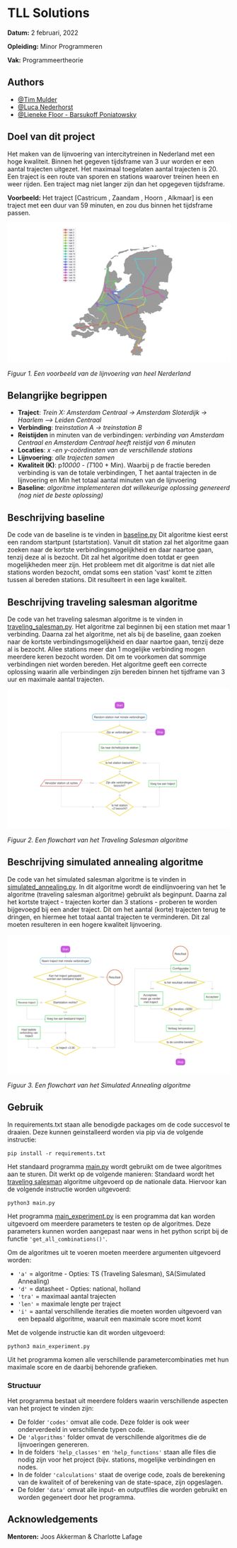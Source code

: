 # TLL Solutions
**Datum:** 2 februari, 2022

**Opleiding:** Minor Programmeren

**Vak:** Programmeertheorie

## Authors

- [@Tim Mulder](https://github.com/ergodia)
- [@Luca Nederhorst](https://github.com/Lepel1998)
- [@Lieneke Floor - Barsukoff Poniatowsky](https://github.com/LFloor)

## Doel van dit project
Het maken van de lijnvoering van intercitytreinen in Nederland met een hoge kwaliteit. Binnen het gegeven tijdsframe van 3 uur worden er een aantal trajecten uitgezet. Het maximaal toegelaten aantal trajecten is 20. Een traject is een route van sporen en stations waarover treinen heen en weer rijden. Een traject mag niet langer zijn dan het opgegeven tijdsframe.

**Voorbeeld:** Het traject [Castricum , Zaandam , Hoorn , Alkmaar] is een traject met een duur van 59 minuten, en zou dus binnen het tijdsframe passen.

![Voorbeeld project](docs/Graph_Nationaal_eerste_algoritme.png)

*Figuur 1. Een voorbeeld van de lijnvoering van heel Nerderland*

## Belangrijke begrippen
- **Traject**: *Trein X: Amsterdam Centraal -> Amsterdam Sloterdijk -> Haarlem --> Leiden Centraal* 
- **Verbinding**: *treinstation A -> treinstation B*
- **Reistijden** in minuten van de verbindingen: *verbinding van Amsterdam Centraal en Amsterdam Centraal heeft reistijd van 6 minuten*
- **Locaties**: *x -en y-coördinaten van de verschillende stations*
- **Lijnvoering**: *alle trajecten samen*
- **Kwaliteit (K)**: p*10000 - (T*100 + Min). Waarbij p de fractie bereden verbinding is van de totale verbindingen, T het aantal trajecten in de lijnvoering en Min het totaal aantal minuten van de lijnvoering
- **Baseline**: *algoritme implementeren dat willekeurige oplossing genereerd (nog niet de beste oplossing)*


## Beschrijving baseline
De code van de baseline is te vinden in [baseline.py](railnl/codes/algorithms/baseline.py)
Dit algoritme kiest eerst een random startpunt (startstation). Vanuit dit station zal het algoritme gaan zoeken naar de kortste verbindingsmogelijkheid en daar naartoe gaan, tenzij deze al is bezocht. Dit zal het algoritme doen totdat er geen mogelijkheden meer zijn. Het probleem met dit algoritme is dat niet alle stations worden bezocht, omdat soms een station 'vast' komt te zitten tussen al bereden stations. Dit resulteert in een lage kwaliteit.


## Beschrijving traveling salesman algoritme 
De code van het traveling salesman algoritme is te vinden in [traveling_salesman.py](railnl/docs/algorithms/traveling_salesman_rail.py). Het algoritme zal beginnen bij een station met maar 1 verbinding. Daarna zal het algoritme, net als bij de baseline, gaan zoeken naar de kortste verbindingsmogelijkheid en daar naartoe gaan, tenzij deze al is bezocht. Allee stations meer dan 1 mogelijke verbinding mogen meerdere keren bezocht worden. Dit om te voorkomen dat sommige verbindingen niet worden bereden. Het algoritme geeft een correcte oplossing waarin alle verbindingen zijn bereden binnen het tijdframe van 3 uur en maximale aantal trajecten.

![Traveling Salesman](docs/traveling_salesman_flowchart.png)

*Figuur 2. Een flowchart van het Traveling Salesman algoritme*
## Beschrijving simulated annealing algoritme
De code van het simulated salesman algoritme is te vinden in [simulated_annealing.py](railnl/codes/algorithms/simulated_annealing.py). In dit algoritme wordt de eindlijnvoering van het 1e algoritme (traveling salesman algoritme) gebruikt als beginpunt. Daarna zal het kortste traject - trajecten korter dan 3 stations - proberen te worden bijgevoegd bij een ander traject. Dit om het aantal (korte) trajecten terug te dringen, en hiermee het totaal aantal trajecten te verminderen. Dit zal moeten resulteren in een hogere kwaliteit lijnvoering.

![Simulated Annealing](docs/simulated_annealing_flowchart.png)

*Figuur 3. Een flowchart van het Simulated Annealing algoritme*
## Gebruik
In requirements.txt staan alle benodigde packages om de code succesvol te draaien. Deze kunnen geinstalleerd worden via pip via de volgende instructie:

```
pip install -r requirements.txt
```

Het standaard programma [main.py](railnl/main.py) wordt gebruikt om de twee algoritmes aan te sturen. Dit werkt op de volgende manieren:
Standaard wordt het [traveling salesman](railnl/codes/algorithms/traveling_salesman_rail.py) algoritme uitgevoerd op de nationale data. Hiervoor kan de volgende instructie worden uitgevoerd:
```
python3 main.py
```

Het programma [main_experiment.py](railnl/main_experiment.py) is een programma dat kan worden uitgevoerd om meerdere parameters te testen op de algoritmes. Deze parameters kunnen worden aangepast naar wens in het python script bij de functie `'get_all_combinations()'`.

Om de algoritmes uit te voeren moeten meerdere argumenten uitgevoerd worden:

- `'a'` = algoritme - Opties: TS (Traveling Salesman), SA(Simulated Annealing)
- `'d'` = datasheet - Opties: national, holland
- `'tra'` = maximaal aantal trajecten
- `'len'` = maximale lengte per traject
- `'i'` = aantal verschillende iteraties die moeten worden uitgevoerd van een bepaald algoritme, waaruit een maximale score moet komt

Met de volgende instructie kan dit worden uitgevoerd:

```
python3 main_experiment.py
```

Uit het programma komen alle verschillende parametercombinaties met hun maximale score en de daarbij behorende grafieken.

### Structuur
Het programma bestaat uit meerdere folders waarin verschillende aspecten van het project te vinden zijn:
- De folder `'codes'` omvat alle code. Deze folder is ook weer onderverdeeld in verschillende typen code.
- De `'algorithms'` folder omvat de verschillende algoritmes die de lijnvoeringen genereren.
- In de folders `'help_classes'` en `'help_functions'` staan alle files die nodig zijn voor het project (bijv. stations, mogelijke verbindingen en nodes.
- In de folder  `'calculations'` staat de overige code, zoals de berekening van de kwaliteit of of berekening van de state-space, zijn opgeslagen.
- De folder `'data'` omvat alle input- en outputfiles die worden gebruikt en worden gegeneert door het programma.

## Acknowledgements

**Mentoren:** Joos Akkerman & Charlotte Lafage

